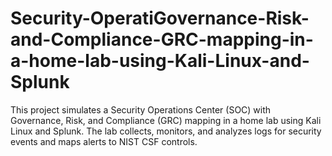 # Security-OperatiGovernance-Risk-and-Compliance-GRC-mapping-in-a-home-lab-using-Kali-Linux-and-Splunk
This project simulates a Security Operations Center (SOC) with Governance, Risk, and Compliance (GRC) mapping in a home lab using Kali Linux and Splunk. The lab collects, monitors, and analyzes logs for security events and maps alerts to NIST CSF controls.
